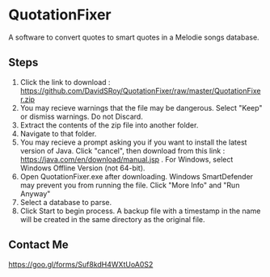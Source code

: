 # QuotationFixer
A software to convert quotes to smart quotes in a Melodie songs database.


## Steps
1. Click the link to download : https://github.com/DavidSRoy/QuotationFixer/raw/master/QuotationFixer.zip
2. You may recieve warnings that the file may be dangerous. Select "Keep" or dismiss warnings. Do not Discard.
3. Extract the contents of the zip file into another folder.
4. Navigate to that folder.
5. You may recieve a prompt asking you if you want to install the latest version of Java. Click "cancel", then download from this link : https://java.com/en/download/manual.jsp . For Windows, select Windows Offline Version (not 64-bit). 
4. Open QuotationFixer.exe after downloading. Windows SmartDefender may prevent you from running the file. Click "More Info" and "Run Anyway"
5. Select a database to parse.
6. Click Start to begin process. A backup file with a timestamp in the name will be created in the same directory as the original file.

## Contact Me
https://goo.gl/forms/Suf8kdH4WXtUoA0S2


